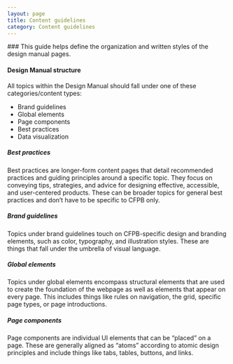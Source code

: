 ```yaml
---
layout: page
title: Content guidelines
category: Content guidelines
---
```


<div class="content-67 content-first"> 
### This guide helps define the organization and written styles of the design manual pages. 
</div>

#### Design Manual structure

All topics within the Design Manual should fall under one of these categories/content types: 

* Brand guidelines
* Global elements
* Page components
* Best practices
* Data visualization

##### Best practices

Best practices are longer-form content pages that detail recommended practices and guiding principles around a specific topic. They focus on conveying tips, strategies, and advice for designing effective, accessible, and user-centered products. These can be broader topics for general best practices and don’t have to be specific to CFPB only.

##### Brand guidelines

Topics under brand guidelines touch on CFPB-specific design and branding elements, such as color, typography, and illustration styles. These are things that fall under the umbrella of visual language.

##### Global elements 

Topics under global elements encompass structural elements that are used to create the foundation of the webpage as well as elements that appear on every page. This includes things like rules on navigation, the grid, specific page types, or page introductions.  

##### Page components

Page components are individual UI elements that can be “placed” on a page. These are generally aligned as “atoms” according to atomic design principles and include things like tabs, tables, buttons, and links. 

